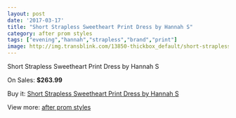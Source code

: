 ```yaml
---
layout: post
date: '2017-03-17'
title: "Short Strapless Sweetheart Print Dress by Hannah S"
category: after prom styles
tags: ["evening","hannah","strapless","brand","print"]
image: http://img.transblink.com/13850-thickbox_default/short-strapless-sweetheart-print-dress-by-hannah-s.jpg
---
```

Short Strapless Sweetheart Print Dress by Hannah S

On Sales: **$263.99**
<a href="https://www.transblink.com/en/after-prom-styles/4435-short-strapless-sweetheart-print-dress-by-hannah-s.html"><amp-img layout="responsive" width="600" height="600" src="//img.transblink.com/13850-thickbox_default/short-strapless-sweetheart-print-dress-by-hannah-s.jpg" alt="Short Strapless Sweetheart Print Dress by Hannah S 0" /></a>
<a href="https://www.transblink.com/en/after-prom-styles/4435-short-strapless-sweetheart-print-dress-by-hannah-s.html"><amp-img layout="responsive" width="600" height="600" src="//img.transblink.com/13851-thickbox_default/short-strapless-sweetheart-print-dress-by-hannah-s.jpg" alt="Short Strapless Sweetheart Print Dress by Hannah S 1" /></a>

Buy it: [Short Strapless Sweetheart Print Dress by Hannah S](https://www.transblink.com/en/after-prom-styles/4435-short-strapless-sweetheart-print-dress-by-hannah-s.html "Short Strapless Sweetheart Print Dress by Hannah S")

View more: [after prom styles](https://www.transblink.com/en/55-after-prom-styles "after prom styles")